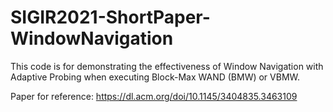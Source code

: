 # SIGIR2021-ShortPaper-WindowNavigation

This code is for demonstrating the effectiveness of Window Navigation with Adaptive Probing when executing Block-Max WAND (BMW) or VBMW.

Paper for reference: https://dl.acm.org/doi/10.1145/3404835.3463109




